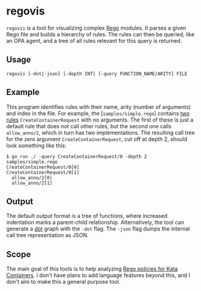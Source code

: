 # regovis

`regovis` is a tool for visualizing complex [Rego] modules.
It parses a given Rego file and builds a hierarchy of rules.
The rules can then be queried, like an OPA agent, and a tree of all rules relevant for this query is returned.

[Rego]: https://www.openpolicyagent.org/docs/policy-language

## Usage

```raw
regovis [-dot|-json] [-depth INT] [-query FUNCTION_NAME/ARITY] FILE
```

## Example

This program identifies rules with their name, arity (number of arguments) and index in the file.
For example, the [`samples/simple.rego`] contains [two] [rules] `CreateContainerRequest` with no arguments.
The first of these is just a default rule that does not call other rules, but the second one calls `allow_anno/2`, which in turn has two implementations.
The resulting call tree for the zero argument `CreateContainerRequest`, cut off at depth 2, should look something like this:

```console
$ go run ./ -query CreateContainerRequest/0 -depth 2 samples/simple.rego 
CreateContainerRequest/0[0]
CreateContainerRequest/0[1]
  allow_anno/2[0]
  allow_anno/2[1]
```

[two]: https://github.com/burgerdev/regovis/blob/8899ba10671b91dc0ed12abe9820c0b9e20078a6/samples/simple.rego#L12
[rules]: https://github.com/burgerdev/regovis/blob/8899ba10671b91dc0ed12abe9820c0b9e20078a6/samples/simple.rego#L14

## Output

The default output format is a tree of functions, where increased indentation marks a parent-child relationship.
Alternatively, the tool can generate a [dot] graph with the `-dot` flag.
The `-json` flag dumps the internal call tree representation as JSON.

[dot]: https://graphviz.org/doc/info/lang.html

## Scope

The main goal of this tools is to help analyzing [Rego policies for Kata Containers].
I don't have plans to add language features beyond this, and I don't aim to make this a general purpose tool.

[Rego policies for Kata Containers]: https://github.com/kata-containers/kata-containers/blob/main/src/tools/genpolicy/genpolicy-auto-generated-policy-details.md
